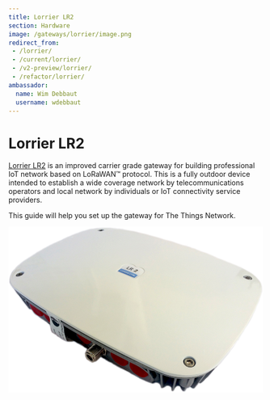 ```yaml
---
title: Lorrier LR2
section: Hardware
image: /gateways/lorrier/image.png
redirect_from:
 - /lorrier/
 - /current/lorrier/
 - /v2-preview/lorrier/
 - /refactor/lorrier/
ambassador:
  name: Wim Debbaut
  username: wdebbaut
---
```


# Lorrier LR2

[Lorrier LR2](https://lorrier.com/#introducing-lr2) is an improved carrier grade gateway for building professional IoT network based on LoRaWAN™ protocol. This is a fully outdoor device intended to establish a wide coverage network by telecommunications operators and local network by individuals or IoT connectivity service providers.

This guide will help you set up the gateway for The Things Network.

![Lorrier LR2](image.png)
